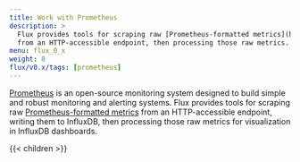 ```yaml
---
title: Work with Prometheus
description: >
  Flux provides tools for scraping raw [Prometheus-formatted metrics](https://prometheus.io/docs/concepts/data_model/)
  from an HTTP-accessible endpoint, then processing those raw metrics.
menu: flux_0_x
weight: 8
flux/v0.x/tags: [prometheus]
---
```


[Prometheus](https://prometheus.io/) is an open-source monitoring system designed
to build simple and robust monitoring and alerting systems.
Flux provides tools for scraping raw [Prometheus-formatted metrics](https://prometheus.io/docs/concepts/data_model/)
from an HTTP-accessible endpoint, writing them to InfluxDB, then processing those
raw metrics for visualization in InfluxDB dashboards.

{{< children >}}
